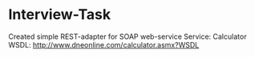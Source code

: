 # Interview-Task
Created simple REST-adapter for SOAP web-service
Service: Calculator
WSDL: http://www.dneonline.com/calculator.asmx?WSDL
